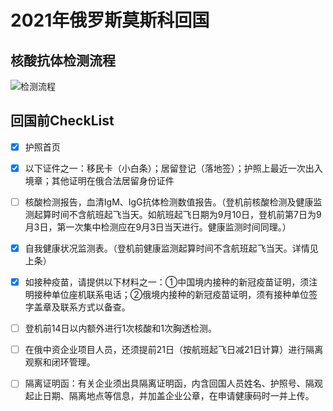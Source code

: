 # 2021年俄罗斯莫斯科回国

## 核酸抗体检测流程
![检测流程](http://www.plantuml.com/plantuml/png/ZLPTJzDG6BxlhsWmyS9anC4Im0k27yaa3Z60neGjJSEAB85ksKhCxZPXk0_7G93gjiY6J5294FoWi07_HNjErol_WczJTrPEryKBbfM-p_iyvtcVzy18JEAZqkB2F3CN2Wgii12HucnGYCr4Gn4f51OPPlf6W7MvXjb9YPS4hdyiB4fptAEx4zoeTmn-l4pCUC7seD9xL3f7cRogP5JbCowd_I9A5d55qLFATPoLrVCD_261V-JqdMMKIXlVjsizB1zpRisGvgbzVMaVhQLnfM61tFRvkD59Rlm1uzI21ULKBMcglQlZyXae7a2xd_oY_d4B7rHDlI2zaK1xkG4irr2oXivEjD8wIBTm3zpZuvmRgDXhlj2pESaR5GIHeRY0tbP-Yvt6SWNBE-WYWPUtyVO6AXm7xAeyW-YeWEMVVb4xE53FNe4ukvbMHPx1-zQZqxgi8eWk6jJHSRIswXTL9QisAZYJmEKCpjRGUbRR_DOyFD7gbrebQP7nE38VveCqEqr5HaCGb0FzPeZ028Cx0QTlBYbwec1FpDC9FkwC1VC0Jiopmmq_dE6KztPu7y3jOm-6dujmFfjEO_fWe6twza8AJR9ZkW0ZeK1ahBGu0wJBt_NYPf_7J9HQhy4q0MyhjSUrlOCmjj-990nEhTV1KRrwgYfvCo1-4Lx-ojHkzdfmUWjApEz3RRTQG-SUZazrtzTvOLOoPTXGH0eklj0Q6-QDO-60ppWN4hc9nLWin9C4GZewTQEeA32O1kMM4yB1u4EkgCgk_ZgjRNrfvcIyMjFsyislH-ZyJNk3WOBWhZZWTT0ntAxunsk20qpxzqvXCirsztg0ttQ5k3rmiw6LbEC6kJt6d8rUD9NrBM7wqoWQOtMvU_k7rDCSf2hGbTIwTpIfaIsQXgQcQ-2Ph1QTKvADSiPfH1ODJ_YPcP0ej42WrDnvs2kqaZTlDalvL1HOJEDzy1orPAlLmYI2ywDaiNdviljLFIN49EwEC1kE4Ydj0L17jBudJwtmEiY3SPaN5_W0MSJrAZbXW6uqx2ZfIXkgXoF6jHZf_4SF5GxXui65DVMYHCpgO5FpC8dVhdQZS0WeFgx2yF-dDJCYY47Zdvw_)

## 回国前CheckList
- [x] 护照首页
- [x] 以下证件之一：移民卡（小白条）；居留登记（落地签）；护照上最近一次出入境章；其他证明在俄合法居留身份证件
- [ ] 核酸检测报告，血清IgM、IgG抗体检测数值报告。（登机前核酸检测及健康监测起算时间不含航班起飞当天。如航班起飞日期为9月10日，登机前第7日为9月3日，第一次集中检测应在9月3日当天进行。健康监测时间同理。）
- [x] 自我健康状况监测表。（登机前健康监测起算时间不含航班起飞当天。详情见上条）
- [x] 如接种疫苗，请提供以下材料之一：①中国境内接种的新冠疫苗证明，须注明接种单位座机联系电话；②俄境内接种的新冠疫苗证明，须有接种单位签字盖章及联系方式以备查。
- [ ] 登机前14日以内额外进行1次核酸和1次胸透检测。
- [ ] 在俄中资企业项目人员，还须提前21日（按航班起飞日减21日计算）进行隔离观察和闭环管理。
- [ ] 隔离证明函：有关企业须出具隔离证明函，内含回国人员姓名、护照号、隔观起止日期、隔离地点等信息，并加盖企业公章，在申请健康码时一并上传。

